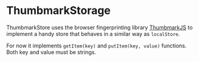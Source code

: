 # ThumbmarkStorage

ThumbmarkStore uses the browser fingerprinting library [ThumbmarkJS](https://github.com/ilkkapeltola/thumbmarkjs) to implement a handy store that behaves in a similar way as `localStore`.

For now it implements `getItem(key)` and `putItem(key, value)` functions. Both key and value must be strings.

